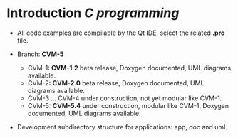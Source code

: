 # Introduction *C programming*

- All code examples are compilable by the Qt IDE, select the related **.pro** file.
- Branch: **CVM-5**
  
  - CVM-1: **CVM-1.2** beta release, Doxygen documented, UML diagrams available.
  - CVM-2: **CVM-2.0** beta release, Doxygen documented, UML diagrams available.
  - CVM-3 ... CVM-4 under construction, not yet modular like CVM-1.
  - CVM-5: **CVM-5.4** under construction, modular like CVM-1, Doxygen documented, UML diagrams available.

- Development subdirectory structure for applications: app, doc and uml.
